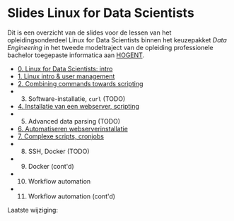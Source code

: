 # Slides Linux for Data Scientists

Dit is een overzicht van de slides voor de lessen van het opleidingsonderdeel Linux for Data Scientists binnen het keuzepakket *Data Engineering* in het tweede modeltraject van de opleiding professionele bachelor toegepaste informatica aan [HOGENT](https://www.hogent.be/).

- [0. Linux for Data Scientists: intro](00-linux-ds-intro.html)
- [1. Linux intro &amp; user management](01-user-mgmt.html)
- [2. Combining commands towards scripting](02-towards-scripting.html)
- 3. Software-installatie, `curl` (TODO)
- [4. Installatie van een webserver, scripting](04-installatie-webserver.html)
- 5. Advanced data parsing (TODO)
- [6. Automatiseren webserverinstallatie](06-automatiseren.html)
- [7. Complexe scripts, cronjobs](07-scripting-cronjobs.html)
- 8. SSH, Docker (TODO)
- 9. Docker (cont'd)
- 10. Workflow automation
- 11. Workflow automation (cont'd)

Laatste wijziging: 